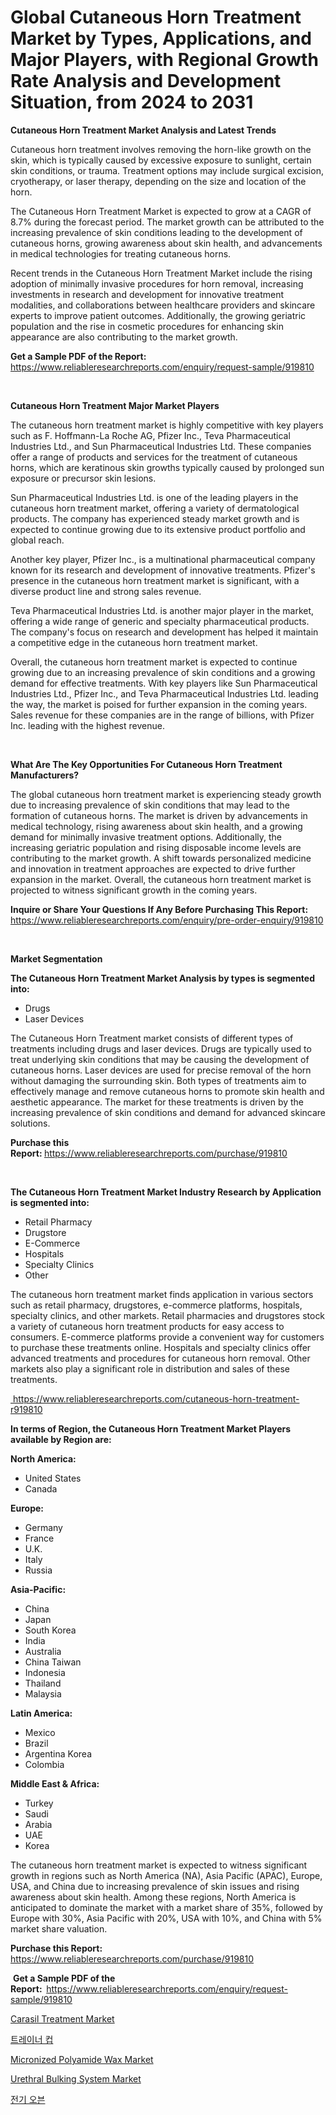 <p><h1>Global Cutaneous Horn Treatment Market by Types, Applications, and Major Players, with Regional Growth Rate Analysis and Development Situation, from 2024 to 2031</h1></p><p><strong>Cutaneous Horn Treatment Market Analysis and Latest Trends</strong></p>
<p><p>Cutaneous horn treatment involves removing the horn-like growth on the skin, which is typically caused by excessive exposure to sunlight, certain skin conditions, or trauma. Treatment options may include surgical excision, cryotherapy, or laser therapy, depending on the size and location of the horn. </p><p>The Cutaneous Horn Treatment Market is expected to grow at a CAGR of 8.7% during the forecast period. The market growth can be attributed to the increasing prevalence of skin conditions leading to the development of cutaneous horns, growing awareness about skin health, and advancements in medical technologies for treating cutaneous horns. </p><p>Recent trends in the Cutaneous Horn Treatment Market include the rising adoption of minimally invasive procedures for horn removal, increasing investments in research and development for innovative treatment modalities, and collaborations between healthcare providers and skincare experts to improve patient outcomes. Additionally, the growing geriatric population and the rise in cosmetic procedures for enhancing skin appearance are also contributing to the market growth.</p></p>
<p><strong>Get a Sample PDF of the Report:&nbsp;</strong> <a href="https://www.reliableresearchreports.com/enquiry/request-sample/919810">https://www.reliableresearchreports.com/enquiry/request-sample/919810</a></p>
<p>&nbsp;</p>
<p><strong>Cutaneous Horn Treatment Major Market Players</strong></p>
<p><p>The cutaneous horn treatment market is highly competitive with key players such as F. Hoffmann-La Roche AG, Pfizer Inc., Teva Pharmaceutical Industries Ltd., and Sun Pharmaceutical Industries Ltd. These companies offer a range of products and services for the treatment of cutaneous horns, which are keratinous skin growths typically caused by prolonged sun exposure or precursor skin lesions.</p><p>Sun Pharmaceutical Industries Ltd. is one of the leading players in the cutaneous horn treatment market, offering a variety of dermatological products. The company has experienced steady market growth and is expected to continue growing due to its extensive product portfolio and global reach.</p><p>Another key player, Pfizer Inc., is a multinational pharmaceutical company known for its research and development of innovative treatments. Pfizer's presence in the cutaneous horn treatment market is significant, with a diverse product line and strong sales revenue.</p><p>Teva Pharmaceutical Industries Ltd. is another major player in the market, offering a wide range of generic and specialty pharmaceutical products. The company's focus on research and development has helped it maintain a competitive edge in the cutaneous horn treatment market.</p><p>Overall, the cutaneous horn treatment market is expected to continue growing due to an increasing prevalence of skin conditions and a growing demand for effective treatments. With key players like Sun Pharmaceutical Industries Ltd., Pfizer Inc., and Teva Pharmaceutical Industries Ltd. leading the way, the market is poised for further expansion in the coming years. Sales revenue for these companies are in the range of billions, with Pfizer Inc. leading with the highest revenue.</p></p>
<p>&nbsp;</p>
<p><strong>What Are The Key Opportunities For Cutaneous Horn Treatment Manufacturers?</strong></p>
<p><p>The global cutaneous horn treatment market is experiencing steady growth due to increasing prevalence of skin conditions that may lead to the formation of cutaneous horns. The market is driven by advancements in medical technology, rising awareness about skin health, and a growing demand for minimally invasive treatment options. Additionally, the increasing geriatric population and rising disposable income levels are contributing to the market growth. A shift towards personalized medicine and innovation in treatment approaches are expected to drive further expansion in the market. Overall, the cutaneous horn treatment market is projected to witness significant growth in the coming years.</p></p>
<p><strong>Inquire or Share Your Questions If Any Before Purchasing This Report:</strong> <a href="https://www.reliableresearchreports.com/enquiry/pre-order-enquiry/919810">https://www.reliableresearchreports.com/enquiry/pre-order-enquiry/919810</a></p>
<p>&nbsp;</p>
<p><strong>Market Segmentation</strong></p>
<p><strong>The Cutaneous Horn Treatment Market Analysis by types is segmented into:</strong></p>
<p><ul><li>Drugs</li><li>Laser Devices</li></ul></p>
<p><p>The Cutaneous Horn Treatment market consists of different types of treatments including drugs and laser devices. Drugs are typically used to treat underlying skin conditions that may be causing the development of cutaneous horns. Laser devices are used for precise removal of the horn without damaging the surrounding skin. Both types of treatments aim to effectively manage and remove cutaneous horns to promote skin health and aesthetic appearance. The market for these treatments is driven by the increasing prevalence of skin conditions and demand for advanced skincare solutions.</p></p>
<p><strong>Purchase this Report:&nbsp;</strong><a href="https://www.reliableresearchreports.com/purchase/919810">https://www.reliableresearchreports.com/purchase/919810</a></p>
<p>&nbsp;</p>
<p><strong>The Cutaneous Horn Treatment Market Industry Research by Application is segmented into:</strong></p>
<p><ul><li>Retail Pharmacy</li><li>Drugstore</li><li>E-Commerce</li><li>Hospitals</li><li>Specialty Clinics</li><li>Other</li></ul></p>
<p><p>The cutaneous horn treatment market finds application in various sectors such as retail pharmacy, drugstores, e-commerce platforms, hospitals, specialty clinics, and other markets. Retail pharmacies and drugstores stock a variety of cutaneous horn treatment products for easy access to consumers. E-commerce platforms provide a convenient way for customers to purchase these treatments online. Hospitals and specialty clinics offer advanced treatments and procedures for cutaneous horn removal. Other markets also play a significant role in distribution and sales of these treatments.</p></p>
<p><a href="https://www.reliableresearchreports.com/cutaneous-horn-treatment-r919810">&nbsp;https://www.reliableresearchreports.com/cutaneous-horn-treatment-r919810</a></p>
<p><strong>In terms of Region, the Cutaneous Horn Treatment Market Players available by Region are:</strong></p>
<p>
    <p> <strong> North America: </strong>
        <ul>
            <li>United States</li>
            <li>Canada</li>
        </ul>
        </p> 
    <p> <strong> Europe: </strong>
        <ul>
            <li>Germany</li>
            <li>France</li>
            <li>U.K.</li>
            <li>Italy</li>
            <li>Russia</li>
        </ul>
        </p> 
    <p> <strong> Asia-Pacific: </strong>
        <ul>
            <li>China</li>
            <li>Japan</li>
            <li>South Korea</li>
            <li>India</li>
            <li>Australia</li>
            <li>China Taiwan</li>
            <li>Indonesia</li>
            <li>Thailand</li>
            <li>Malaysia</li>
        </ul>
        </p> 
    <p> <strong> Latin America: </strong>
        <ul>
            <li>Mexico</li>
            <li>Brazil</li>
            <li>Argentina Korea</li>
            <li>Colombia</li>
        </ul>
        </p> 
    <p> <strong> Middle East & Africa: </strong>
        <ul>
            <li>Turkey</li>
            <li>Saudi</li>
            <li>Arabia</li>
            <li>UAE</li>
            <li>Korea</li>
        </ul>
    </p>
    </p>
<p><p>The cutaneous horn treatment market is expected to witness significant growth in regions such as North America (NA), Asia Pacific (APAC), Europe, USA, and China due to increasing prevalence of skin issues and rising awareness about skin health. Among these regions, North America is anticipated to dominate the market with a market share of 35%, followed by Europe with 30%, Asia Pacific with 20%, USA with 10%, and China with 5% market share valuation.</p></p>
<p><strong>Purchase this Report: </strong><a href="https://www.reliableresearchreports.com/purchase/919810">https://www.reliableresearchreports.com/purchase/919810</a></p>
<p>&nbsp;<strong>Get a Sample PDF of the Report:&nbsp;&nbsp;</strong><a href="https://www.reliableresearchreports.com/enquiry/request-sample/919810">https://www.reliableresearchreports.com/enquiry/request-sample/919810</a></p>
<p><strong></strong></p>
<p><p><a href="https://github.com/MyrtisWest1/Market-Research-Report-List-1/blob/main/carasil-treatment-market.md">Carasil Treatment Market</a></p><p><a href="https://github.com/camron674/Market-Research-Report-List-1/blob/main/999193048334.md">트레이너 컵</a></p><p><a href="https://issuu.com/reportprime-2/docs/micronized-polyamide-wax-market-size-2030.pptx">Micronized Polyamide Wax Market</a></p><p><a href="https://github.com/brenzgnarento/Market-Research-Report-List-2/blob/main/urethral-bulking-system-market.md">Urethral Bulking System Market</a></p><p><a href="https://github.com/BrettWeberrt8767765/Market-Research-Report-List-1/blob/main/213161648332.md">전기 오븐</a></p></p>